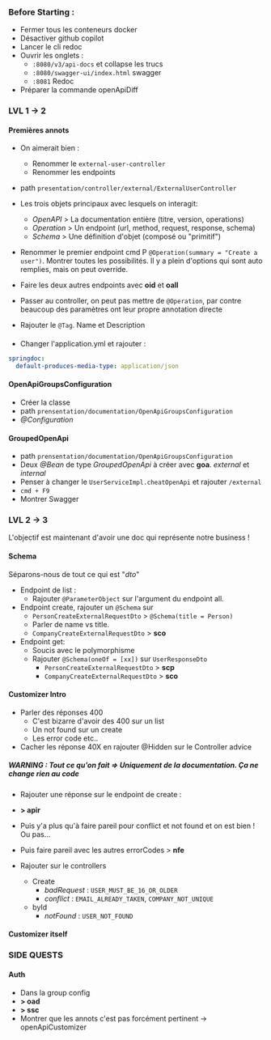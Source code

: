 ### Before Starting : 
- Fermer tous les conteneurs docker
- Désactiver github copilot
- Lancer le cli redoc
- Ouvrir les onglets : 
  - `:8080/v3/api-docs` et collapse les trucs
  - `:8080/swagger-ui/index.html` swagger
  - `:8081` Redoc
- Préparer la commande openApiDiff


### LVL 1 -> 2

#### Premières annots
- On aimerait bien : 
  - Renommer le `external-user-controller`
  - Renommer les endpoints
- path `presentation/controller/external/ExternalUserController`
- Les trois objets principaux avec lesquels on interagit:
  - _OpenAPI_ > La documentation entière (titre, version, operations)
  - _Operation_ > Un endpoint (url, method, request, response, schema)
  - _Schema_ > Une définition d'objet (composé ou "primitif")
- Renommer le premier endpoint cmd P `@Operation(summary = "Create a user")`. Montrer toutes les possibilités. Il y a plein d'options qui sont auto remplies, mais on peut override.
- Faire les deux autres endpoints avec **oid** et **oall**

- Passer au controller, on peut pas mettre de `@Operation`, par contre beaucoup des paramètres ont leur propre annotation directe
- Rajouter le `@Tag`. Name et Description

####
- Changer l'application.yml et rajouter :
```yml
springdoc:
  default-produces-media-type: application/json
```

#### OpenApiGroupsConfiguration
- Créer la classe
- path `prensentation/documentation/OpenApiGroupsConfiguration`
- _@Configuration_

#### GroupedOpenApi
- path `prensentation/documentation/OpenApiGroupsConfiguration`
- Deux _@Bean_ de type _GroupedOpenApi_ à créer avec **goa**. _external_ et _internal_
- Penser à changer le `UserServiceImpl.cheatOpenApi` et rajouter `/external`
- `cmd + F9`
- Montrer Swagger

### LVL 2 -> 3

L'objectif est maintenant d'avoir une doc qui représente notre business !

#### Schema 
Séparons-nous de tout ce qui est "_dto_"
- Endpoint de list : 
  - Rajouter `@ParameterObject` sur l'argument du endpoint all.
- Endpoint create, rajouter un `@Schema` sur 
  - `PersonCreateExternalRequestDto` > `@Schema(title = Person)`
  - Parler de name vs title.
  - `CompanyCreateExternalRequestDto` > **sco**
- Endpoint get: 
  - Soucis avec le polymorphisme
  - Rajouter `@Schema(oneOf = [xx])` sur `UserResponseDto`
    - `PersonCreateExternalRequestDto` > **scp**
    - `CompanyCreateExternalRequestDto` > **sco**


#### Customizer Intro
- Parler des réponses 400
  - C'est bizarre d'avoir des 400 sur un list
  - Un not found sur un create
  - Les error code etc..
- Cacher les réponse 40X en rajouter @Hidden sur le Controller advice

##### WARNING : Tout ce qu'on fait => Uniquement de la documentation. Ça ne change rien au code


- Rajouter une réponse sur le endpoint de create :
- **> apir**

- Puis y'a plus qu'à faire pareil pour conflict et not found et on est bien ! Ou pas...
- Puis faire pareil avec les autres errorCodes > **nfe**
- Rajouter sur le controllers 
  - Create
    - _badRequest_ : `USER_MUST_BE_16_OR_OLDER`
    - _conflict_ : `EMAIL_ALREADY_TAKEN`, `COMPANY_NOT_UNIQUE`
  - byId
    - _notFound_ : `USER_NOT_FOUND`


#### Customizer itself

### SIDE QUESTS 

#### Auth 
- Dans la group config
- **> oad**
- **> ssc**
- Montrer que les annots c'est pas forcément pertinent -> openApiCustomizer
